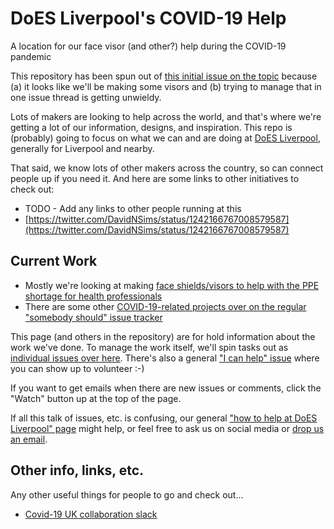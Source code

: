 # DoES Liverpool's COVID-19 Help

A location for our face visor (and other?) help during the COVID-19 pandemic

This repository has been spun out of [this initial issue on the topic](https://github.com/DoESLiverpool/somebody-should/issues/1415) because (a) it looks like we'll be making some visors and (b) trying to manage that in one issue thread is getting unwieldy.

Lots of makers are looking to help across the world, and that's where we're getting a lot of our information, designs, and inspiration.  This repo is (probably) going to focus on what we can and are doing at [DoES Liverpool](https://doesliverpool.com), generally for Liverpool and nearby.

That said, we know lots of other makers across the country, so can connect people up if you need it.  And here are some links to other initiatives to check out:

  * TODO - Add any links to other people running at this
  * [https://twitter.com/DavidNSims/status/1242166767008579587](https://twitter.com/DavidNSims/status/1242166767008579587)

## Current Work

  * Mostly we're looking at making [face shields/visors to help with the PPE shortage for health professionals](FaceShield.md)
  * There are some other [COVID-19-related projects over on the regular "somebody should" issue tracker](https://github.com/DoESLiverpool/somebody-should/labels/COVID-19)

This page (and others in the repository) are for hold information about the work we've done.  To manage the work itself, we'll spin tasks out as [individual issues over here](https://github.com/DoESLiverpool/covid19/issues).  There's also a general ["I can help" issue](https://github.com/DoESLiverpool/covid19/issues/1) where you can show up to volunteer :-)

If you want to get emails when there are new issues or comments, click the "Watch" button up at the top of the page.

If all this talk of issues, etc. is confusing, our general ["how to help at DoES Liverpool" page](https://doesliverpool.com/make-things-better/) might help, or feel free to ask us on social media or [drop us an email](mailto:hello@doesliverpool.com).

## Other info, links, etc.

Any other useful things for people to go and check out...

 * [Covid-19 UK collaboration slack](https://covid-19volunteersuk.slack.com/join/shared_invite/zt-czz3p6vp-6zyuIcrbZBIJw1LdiTbffw)

